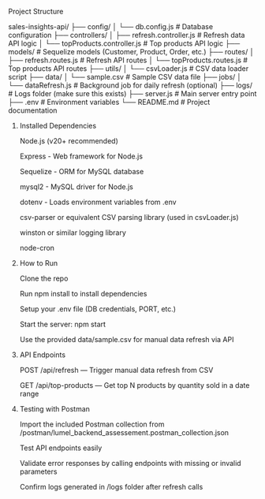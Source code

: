 Project Structure  

sales-insights-api/
├── config/
│   └── db.config.js             # Database configuration
├── controllers/
│   ├── refresh.controller.js   # Refresh data API logic
│   └── topProducts.controller.js # Top products API logic
├── models/                     # Sequelize models (Customer, Product, Order, etc.)
├── routes/
│   ├── refresh.routes.js       # Refresh API routes
│   └── topProducts.routes.js   # Top products API routes
├── utils/
│   └── csvLoader.js            # CSV data loader script
├── data/
│   └── sample.csv              # Sample CSV data file
├── jobs/
│   └── dataRefresh.js          # Background job for daily refresh (optional)
├── logs/                       # Logs folder (make sure this exists)
├── server.js                   # Main server entry point
├── .env                       # Environment variables
└── README.md                   # Project documentation
 

1)  Installed Dependencies

    Node.js (v20+ recommended)

    Express - Web framework for Node.js

    Sequelize - ORM for MySQL database

    mysql2 - MySQL driver for Node.js

    dotenv - Loads environment variables from .env

    csv-parser or equivalent CSV parsing library (used in csvLoader.js)

    winston or similar logging library 

    node-cron  


2) How to Run

    Clone the repo

    Run npm install to install dependencies

    Setup your .env file (DB credentials, PORT, etc.)

    Start the server: npm start

    Use the provided data/sample.csv for manual data refresh via API 

3) API Endpoints

    POST /api/refresh — Trigger manual data refresh from CSV

    GET /api/top-products — Get top N products by quantity sold in a date range 

4) Testing with Postman

    Import the included Postman collection from /postman/lumel_backend_assessement.postman_collection.json

    Test API endpoints easily

    Validate error responses by calling endpoints with missing or invalid parameters

    Confirm logs generated in /logs folder after refresh calls